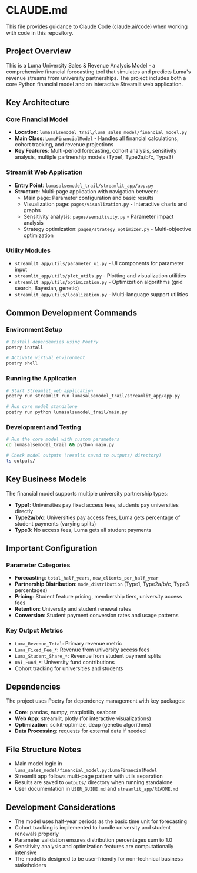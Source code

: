 # CLAUDE.md

This file provides guidance to Claude Code (claude.ai/code) when working with code in this repository.

## Project Overview

This is a Luma University Sales & Revenue Analysis Model - a comprehensive financial forecasting tool that simulates and predicts Luma's revenue streams from university partnerships. The project includes both a core Python financial model and an interactive Streamlit web application.

## Key Architecture

### Core Financial Model
- **Location**: `lumasalsemodel_trail/luma_sales_model/financial_model.py`
- **Main Class**: `LumaFinancialModel` - Handles all financial calculations, cohort tracking, and revenue projections
- **Key Features**: Multi-period forecasting, cohort analysis, sensitivity analysis, multiple partnership models (Type1, Type2a/b/c, Type3)

### Streamlit Web Application
- **Entry Point**: `lumasalsemodel_trail/streamlit_app/app.py`
- **Structure**: Multi-page application with navigation between:
  - Main page: Parameter configuration and basic results
  - Visualization page: `pages/visualization.py` - Interactive charts and graphs
  - Sensitivity analysis: `pages/sensitivity.py` - Parameter impact analysis
  - Strategy optimization: `pages/strategy_optimizer.py` - Multi-objective optimization

### Utility Modules
- `streamlit_app/utils/parameter_ui.py` - UI components for parameter input
- `streamlit_app/utils/plot_utils.py` - Plotting and visualization utilities
- `streamlit_app/utils/optimization.py` - Optimization algorithms (grid search, Bayesian, genetic)
- `streamlit_app/utils/localization.py` - Multi-language support utilities

## Common Development Commands

### Environment Setup
```bash
# Install dependencies using Poetry
poetry install

# Activate virtual environment
poetry shell
```

### Running the Application
```bash
# Start Streamlit web application
poetry run streamlit run lumasalsemodel_trail/streamlit_app/app.py

# Run core model standalone
poetry run python lumasalsemodel_trail/main.py
```

### Development and Testing
```bash
# Run the core model with custom parameters
cd lumasalsemodel_trail && python main.py

# Check model outputs (results saved to outputs/ directory)
ls outputs/
```

## Key Business Models

The financial model supports multiple university partnership types:
- **Type1**: Universities pay fixed access fees, students pay universities directly
- **Type2a/b/c**: Universities pay access fees, Luma gets percentage of student payments (varying splits)
- **Type3**: No access fees, Luma gets all student payments

## Important Configuration

### Parameter Categories
- **Forecasting**: `total_half_years`, `new_clients_per_half_year`
- **Partnership Distribution**: `mode_distribution` (Type1, Type2a/b/c, Type3 percentages)
- **Pricing**: Student feature pricing, membership tiers, university access fees
- **Retention**: University and student renewal rates
- **Conversion**: Student payment conversion rates and usage patterns

### Key Output Metrics
- `Luma_Revenue_Total`: Primary revenue metric
- `Luma_Fixed_Fee_*`: Revenue from university access fees
- `Luma_Student_Share_*`: Revenue from student payment splits
- `Uni_Fund_*`: University fund contributions
- Cohort tracking for universities and students

## Dependencies

The project uses Poetry for dependency management with key packages:
- **Core**: pandas, numpy, matplotlib, seaborn
- **Web App**: streamlit, plotly (for interactive visualizations)
- **Optimization**: scikit-optimize, deap (genetic algorithms)
- **Data Processing**: requests for external data if needed

## File Structure Notes

- Main model logic in `luma_sales_model/financial_model.py:LumaFinancialModel`
- Streamlit app follows multi-page pattern with utils separation
- Results are saved to `outputs/` directory when running standalone
- User documentation in `USER_GUIDE.md` and `streamlit_app/README.md`

## Development Considerations

- The model uses half-year periods as the basic time unit for forecasting
- Cohort tracking is implemented to handle university and student renewals properly
- Parameter validation ensures distribution percentages sum to 1.0
- Sensitivity analysis and optimization features are computationally intensive
- The model is designed to be user-friendly for non-technical business stakeholders